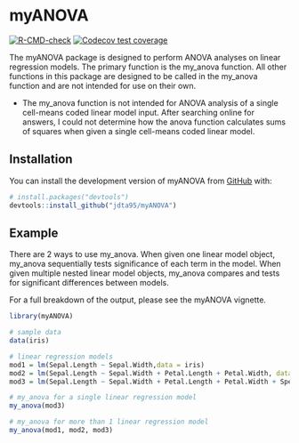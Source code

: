 
# myANOVA

<!-- badges: start -->
[![R-CMD-check](https://github.com/jdta95/myANOVA/actions/workflows/R-CMD-check.yaml/badge.svg)](https://github.com/jdta95/myANOVA/actions/workflows/R-CMD-check.yaml)
[![Codecov test coverage](https://codecov.io/gh/jdta95/myANOVA/branch/master/graph/badge.svg)](https://app.codecov.io/gh/jdta95/myANOVA?branch=master)
<!-- badges: end -->

The myANOVA package is designed to perform ANOVA analyses on linear regression models. The primary function is the my_anova function. All other functions in this package are designed to be called in the my_anova function and are not intended for use on their own.

* The my_anova function is not intended for ANOVA analysis of a single cell-means coded linear model input. After searching online for answers, I could not determine how the anova function calculates sums of squares when given a single cell-means coded linear model.


## Installation

You can install the development version of myANOVA from [GitHub](https://github.com/jdta95/myANOVA) with:

``` r
# install.packages("devtools")
devtools::install_github("jdta95/myANOVA")
```

## Example

There are 2 ways to use my_anova. When given one linear model object, my_anova sequentially tests significance of each term in the model. When given multiple nested linear model objects, my_anova compares and tests for significant differences between models.

For a full breakdown of the output, please see the myANOVA vignette.

``` r
library(myANOVA)

# sample data
data(iris)

# linear regression models
mod1 = lm(Sepal.Length ~ Sepal.Width,data = iris)
mod2 = lm(Sepal.Length ~ Sepal.Width + Petal.Length + Petal.Width, data = iris)
mod3 = lm(Sepal.Length ~ Sepal.Width + Petal.Length + Petal.Width + Species, data = iris)

# my_anova for a single linear regression model
my_anova(mod3)

# my_anova for more than 1 linear regression model
my_anova(mod1, mod2, mod3)
```
